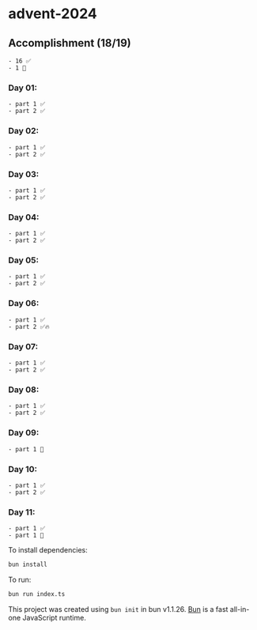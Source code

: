 # advent-2024

## Accomplishment (18/19)

    - 16 ✅
    - 1 🚩

### Day 01:

    - part 1 ✅
    - part 2 ✅

### Day 02:

    - part 1 ✅
    - part 2 ✅

### Day 03:

    - part 1 ✅
    - part 2 ✅

### Day 04:

    - part 1 ✅
    - part 2 ✅

### Day 05:

    - part 1 ✅
    - part 2 ✅

### Day 06:

    - part 1 ✅
    - part 2 ✅🔥

### Day 07:

    - part 1 ✅
    - part 2 ✅

### Day 08:

    - part 1 ✅
    - part 2 ✅

### Day 09:

    - part 1 🚩

### Day 10:

    - part 1 ✅
    - part 2 ✅

### Day 11:

    - part 1 ✅
    - part 1 🚩

To install dependencies:

```bash
bun install
```

To run:

```bash
bun run index.ts
```

This project was created using `bun init` in bun v1.1.26. [Bun](https://bun.sh) is a fast all-in-one JavaScript runtime.
